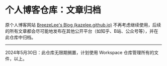 # 个人博客仓库：文章归档

原个人博客网站 [BreezeLee's Blog (kazelee.github.io)](https://kazelee.github.io/) 不再考虑继续使用，后续的所有文章都会尽可能地发布在其他公开平台（如知乎、B站、公众号等），并在此仓库中归档。

---

2024年5月30日：此仓库无限期搁置，计划使用 Workspace 仓库管理所有的文件，以上。